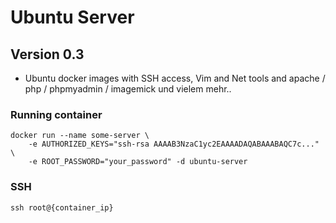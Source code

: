 # Ubuntu Server
## Version 0.3

- Ubuntu docker images with SSH access, Vim and Net tools and apache / php / phpmyadmin / imagemick und vielem mehr..

### Running container
```
docker run --name some-server \
    -e AUTHORIZED_KEYS="ssh-rsa AAAAB3NzaC1yc2EAAAADAQABAAABAQC7c..." \
    -e ROOT_PASSWORD="your_password" -d ubuntu-server
```

### SSH
```
ssh root@{container_ip}
```

